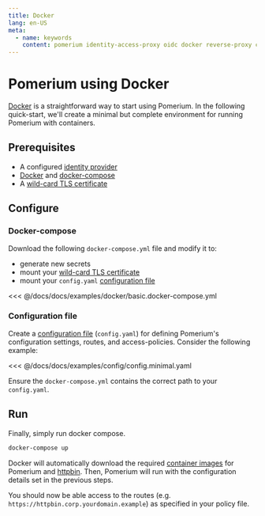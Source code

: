```yaml
---
title: Docker
lang: en-US
meta:
  - name: keywords
    content: pomerium identity-access-proxy oidc docker reverse-proxy containers
---
```


# Pomerium using Docker

[Docker] is a straightforward way to start using Pomerium. In the following quick-start, we'll create a minimal but complete environment for running Pomerium with containers.

## Prerequisites

- A configured [identity provider]
- [Docker] and [docker-compose]
- A [wild-card TLS certificate]

## Configure

### Docker-compose

Download the following `docker-compose.yml` file and modify it to:

- generate new secrets
- mount your [wild-card TLS certificate]
- mount your `config.yaml` [configuration file]

<<< @/docs/docs/examples/docker/basic.docker-compose.yml

### Configuration file

Create a [configuration file] (`config.yaml`) for defining Pomerium's configuration settings, routes, and access-policies. Consider the following example:

<<< @/docs/docs/examples/config/config.minimal.yaml

Ensure the `docker-compose.yml` contains the correct path to your `config.yaml`.

## Run

Finally, simply run docker compose.

```bash
docker-compose up
```

Docker will automatically download the required [container images] for Pomerium and [httpbin]. Then, Pomerium will run with the configuration details set in the previous steps.

You should now be able access to the routes (e.g. `https://httpbin.corp.yourdomain.example`) as specified in your policy file.

[configuration file]: ../reference/readme.md
[container images]: https://hub.docker.com/r/pomerium/pomerium
[docker]: https://docs.docker.com/install/
[docker-compose]: https://docs.docker.com/compose/install/
[httpbin]: https://httpbin.org/
[identity provider]: ../docs/identity-providers.md
[wild-card tls certificate]: ../docs/certificates.md
